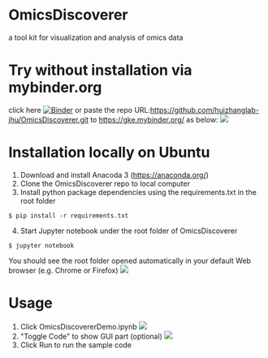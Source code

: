 # OmicsDiscoverer
a tool kit for visualization and analysis of omics data

# Try without installation via mybinder.org
click here [![Binder](https://mybinder.org/badge_logo.svg)](https://mybinder.org/v2/gh/huizhanglab-jhu/OmicsDiscoverer/master) 
or paste the repo URL:https://github.com/huizhanglab-jhu/OmicsDiscoverer.git to https://gke.mybinder.org/ as below:
![](https://github.com/huizhanglab-jhu/OmicsDiscoverer/blob/master/dist/demo_data/resources/omicsDiscoverer_mybinder.png)


# Installation locally on Ubuntu
1. Download and install Anacoda 3 (https://anaconda.org/)
2. Clone the OmicsDiscoverer repo to local computer
3. Install python package dependencies using the requirements.txt in the root folder
```
$ pip install -r requirements.txt
```
4. Start Jupyter notebook under the root folder of OmicsDiscoverer
```
$ jupyter notebook
```
You should see the root folder opened automatically in your default Web browser (e.g. Chrome or Firefox)
![](https://github.com/huizhanglab-jhu/OmicsDiscoverer/blob/master/dist/demo_data/resources/root.png)

# Usage
1. Click OmicsDiscovererDemo.ipynb 
![](https://github.com/huizhanglab-jhu/OmicsDiscoverer/blob/master/dist/demo_data/resources/frontpage_code.png)
2. "Toggle Code" to show GUI part (optional)
![](https://github.com/huizhanglab-jhu/OmicsDiscoverer/blob/master/dist/demo_data/resources/frontpage_ui.png)
3. Click Run to run the sample code


